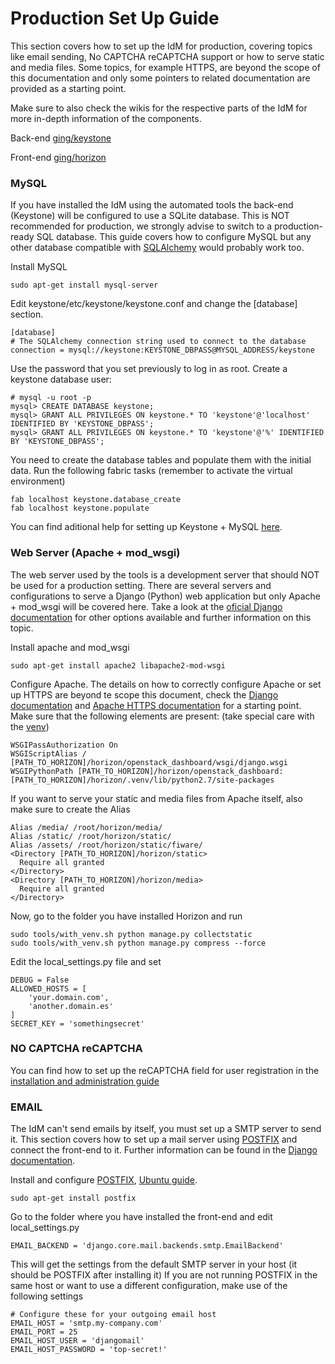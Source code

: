 Production Set Up Guide
=================

This section covers how to set up the IdM for production, covering topics like email sending, No CAPTCHA reCAPTCHA support or how to serve static and media files. Some topics, for example HTTPS, are beyond the scope of this documentation and only some pointers to related documentation are provided as a starting point.

Make sure to also check the wikis for the respective parts of the IdM for more in-depth information of the components.

Back-end [ging/keystone](https:/github.com/ging/keystone)  

Front-end [ging/horizon](https:/github.com/ging/horizon)  

### MySQL

If you have installed the IdM using the automated tools the back-end (Keystone) will be configured to use a SQLite database. This is NOT recommended for production, we strongly advise to switch to a production-ready SQL database. This guide covers how to configure MySQL but any other database compatible with [SQLAlchemy](http://www.sqlalchemy.org/) would probably work too.

Install MySQL
```
sudo apt-get install mysql-server
```

Edit keystone/etc/keystone/keystone.conf and change the [database] section.
```
[database]  
# The SQLAlchemy connection string used to connect to the database  
connection = mysql://keystone:KEYSTONE_DBPASS@MYSQL_ADDRESS/keystone  
```

Use the password that you set previously to log in as root. Create a keystone database user:
```
# mysql -u root -p  
mysql> CREATE DATABASE keystone;  
mysql> GRANT ALL PRIVILEGES ON keystone.* TO 'keystone'@'localhost' IDENTIFIED BY 'KEYSTONE_DBPASS';     
mysql> GRANT ALL PRIVILEGES ON keystone.* TO 'keystone'@'%' IDENTIFIED BY 'KEYSTONE_DBPASS';  
```

You need to create the database tables and populate them with the initial data. Run the following fabric tasks (remember to activate the virtual environment)
```
fab localhost keystone.database_create
fab localhost keystone.populate
```

You can find aditional help for setting up Keystone + MySQL [here](http://docs.openstack.org/havana/install-guide/install/apt/content/keystone-install.html).

### Web Server (Apache + mod_wsgi)
The web server used by the tools is a development server that should NOT be used for a production setting. There are several servers and configurations to serve a Django (Python) web application but only Apache + mod_wsgi will be covered here. Take a look at the [oficial Django documentation](https://docs.djangoproject.com/en/1.8/howto/deployment/wsgi/) for other options available and further information on this topic.

Install apache and mod_wsgi
```
sudo apt-get install apache2 libapache2-mod-wsgi
```
Configure Apache. The details on how to correctly configure Apache or set up HTTPS are beyond te scope this document, check the [Django documentation](https://docs.djangoproject.com/en/1.8/howto/deployment/wsgi/modwsgi/) and [Apache HTTPS documentation](http://httpd.apache.org/docs/2.4/ssl/ssl_howto.html) for a starting point. Make sure that the following elements are present: (take special care with the [venv](https://docs.djangoproject.com/en/1.8/howto/deployment/wsgi/modwsgi/#using-a-virtualenv))
```
WSGIPassAuthorization On  
WSGIScriptAlias / [PATH_TO_HORIZON]/horizon/openstack_dashboard/wsgi/django.wsgi
WSGIPythonPath [PATH_TO_HORIZON]/horizon/openstack_dashboard:[PATH_TO_HORIZON]/horizon/.venv/lib/python2.7/site-packages
```
If you want to serve your static and media files from Apache itself, also make sure to create the Alias
```
Alias /media/ /root/horizon/media/
Alias /static/ /root/horizon/static/
Alias /assets/ /root/horizon/static/fiware/
<Directory [PATH_TO_HORIZON]/horizon/static>
  Require all granted
</Directory>
<Directory [PATH_TO_HORIZON]/horizon/media>
  Require all granted
</Directory>
```

Now, go to the folder you have installed Horizon and run
```
sudo tools/with_venv.sh python manage.py collectstatic
sudo tools/with_venv.sh python manage.py compress --force
```
Edit the local_settings.py file and set
```
DEBUG = False
ALLOWED_HOSTS = [
    'your.domain.com',
    'another.domain.es'
]
SECRET_KEY = 'somethingsecret'
```

### NO CAPTCHA reCAPTCHA
You can find how to set up the reCAPTCHA field for user registration in the [installation and administration guide](admin_guide.md)

### EMAIL
The IdM can't send emails by itself, you must set up a SMTP server to send it. This section covers how to set up a mail server using [POSTFIX](http://www.postfix.org/) and connect the front-end to it. Further information can be found in the [Django documentation](https://docs.djangoproject.com/en/1.8/topics/email/#email-backends).

Install and configure [POSTFIX](http://www.postfix.org/), [Ubuntu guide](https://help.ubuntu.com/lts/serverguide/postfix.html).
```
sudo apt-get install postfix
```
Go to the folder where you have installed the front-end and edit local_settings.py
```
EMAIL_BACKEND = 'django.core.mail.backends.smtp.EmailBackend'
```
This will get the settings from the default SMTP server in your host (it should be POSTFIX after installing it) If you are not running POSTFIX in the same host or want to use a different configuration, make use of the following settings
```
# Configure these for your outgoing email host
EMAIL_HOST = 'smtp.my-company.com'
EMAIL_PORT = 25
EMAIL_HOST_USER = 'djangomail'
EMAIL_HOST_PASSWORD = 'top-secret!'
```